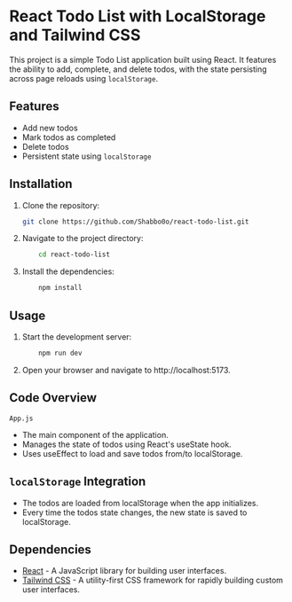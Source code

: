 # React Todo List with LocalStorage and Tailwind CSS

This project is a simple Todo List application built using React. It features the ability to add, complete, and delete todos, with the state persisting across page reloads using `localStorage`.

## Features

- Add new todos
- Mark todos as completed
- Delete todos
- Persistent state using `localStorage`

## Installation

1. Clone the repository:
   ```bash
   git clone https://github.com/Shabbo0o/react-todo-list.git
   ```
2. Navigate to the project directory:
   ```bash
       cd react-todo-list
   ```
3. Install the dependencies:
   ```bash
       npm install
   ```

## Usage

1. Start the development server:
   ```bash
       npm run dev
   ```
2. Open your browser and navigate to http://localhost:5173.

## Code Overview

`App.js`

- The main component of the application.
- Manages the state of todos using React's useState hook.
- Uses useEffect to load and save todos from/to localStorage.

## `localStorage` Integration

- The todos are loaded from localStorage when the app initializes.
- Every time the todos state changes, the new state is saved to localStorage.

## Dependencies

- [React](https://reactjs.org/) - A JavaScript library for building user interfaces.
- [Tailwind CSS](https://tailwindcss.com/) - A utility-first CSS framework for rapidly building custom user interfaces.
